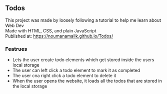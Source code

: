 ## Todos

This project was made by loosely following a tutorial to help me learn about Web Dev  
Made with HTML, CSS, and plain JavaScript  
Published at: https://noumanamalik.github.io/Todos/  

### Featrues
- Lets the user create todo elements which get stored inside the users local storage
- The user can left click a todo element to mark it as completed
- The user cna right click a todo element to delete it
- When the user opens the website, it loads all the todos that are stored in the local storage